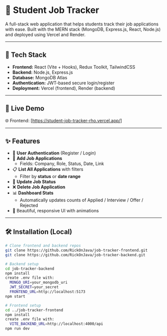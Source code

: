 # 🎯 Student Job Tracker

A full-stack web application that helps students track their job applications with ease. Built with the MERN stack (MongoDB, Express.js, React, Node.js) and deployed using Vercel and Render.

---

## 🔧 Tech Stack

- **Frontend:** React (Vite + Hooks), Redux Toolkit, TailwindCSS
- **Backend:** Node.js, Express.js
- **Database:** MongoDB Atlas
- **Authentication:** JWT-based secure login/register
- **Deployment:** Vercel (frontend), Render (backend)

---

## 🚀 Live Demo

🌐 Frontend: [https://student-job-tracker-rho.vercel.app/] 

---

## ✨ Features

- 🔐 **User Authentication** (Register / Login)
- 📝 **Add Job Applications**  
  - Fields: Company, Role, Status, Date, Link
- 📋 **List All Applications** with filters
  - Filter by **status** or **date range**
- 🔁 **Update Job Status**
- ❌ **Delete Job Application**
- 📊 **Dashboard Stats**
  - Automatically updates counts of Applied / Interview / Offer / Rejected
- 🎨 Beautiful, responsive UI with animations

---

## 🛠️ Installation (Local)

```bash
# Clone frontend and backend repos
git clone https://github.com/RickOnJava/job-tracker-frontend.git
git clone https://github.com/RickOnJava/job-tracker-backend.git

# Backend setup
cd job-tracker-backend
npm install
create .env file with:
  MONGO_URI=your_mongodb_uri
  JWT_SECRET=your_secret
  FRONTEND_URL=http://localhost:5173
npm start

# Frontend setup
cd ../job-tracker-frontend
npm install
create .env file with:
  VITE_BACKEND_URL=http://localhost:4000/api
npm run dev
